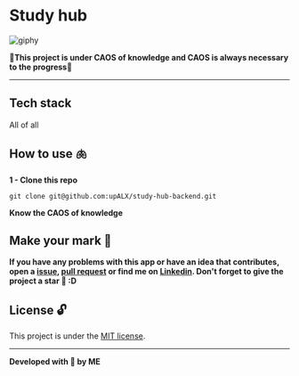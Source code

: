 # Study hub 


![giphy](https://github.com/upALX/All-Assets/blob/main/on-mvp.webp)

🎇**This project is under CAOS of knowledge and CAOS is always necessary to the progress**🎇

---

## Tech stack
All of all

## How to use 🫁

**1 - Clone this repo**
```
git clone git@github.com:upALX/study-hub-backend.git
```


**Know the CAOS of knowledge**

## Make your mark :triangular_flag_on_post:   

**If you have any problems with this app or have an idea that contributes, open a [issue](https://github.com/upALX/study-hub-backend/issues), [pull request](https://github.com/upALX/study-hub-backend/pulls) or find me on [Linkedin](https://www.linkedin.com/in/alxinc/). Don't forget to give the project a star 🌟 :D**

## License :unlock:

This project is under the [MIT license](https://github.com/upALX/study-hub-backend/blob/main/LICENSE).


---

**Developed with 💜 by ME**
